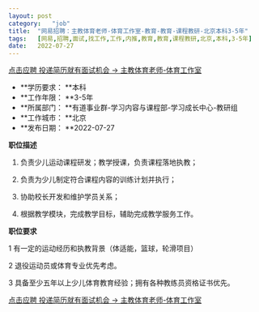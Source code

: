 ```yaml
---
layout:	post
category:	"job"
title:	"网易招聘：主教体育老师-体育工作室-教育-教育-课程教研-北京本科3-5年"
tags:	[网易,招聘,面试,找工作,工作,内推,教育,教育,课程教研,北京,本科,3-5年]
date:	2022-07-27
---
```


[点击应聘 投递简历就有面试机会 ->  主教体育老师-体育工作室](http://mobile.bole.netease.com/bole/boleDetail?id=38033&employeeId=346f03c3cda5f04c&key=all)



- **学历要求： **本科
- **工作年限： **3-5年
- **所属部门： **有道事业群-学习内容与课程部-学习成长中心-教研组
- **工作城市： **北京
- **发布日期： **2022-07-27



**职位描述**

1. 负责少儿运动课程研发；教学授课，负责课程落地执教；

2. 负责为少儿制定符合课程内容的训练计划并执行；

3. 协助校长开发和维护学员关系；

4. 根据教学模块，完成教学目标，辅助完成教学服务工作。



**职位要求**

1 有一定的运动经历和执教背景（体适能，篮球，轮滑项目）

2 退役运动员或体育专业优先考虑。

3 具备至少五年以上少儿体育教育经验；拥有各种教练员资格证书优先。





[点击应聘 投递简历就有面试机会 ->  主教体育老师-体育工作室](http://mobile.bole.netease.com/bole/boleDetail?id=38033&employeeId=346f03c3cda5f04c&key=all)